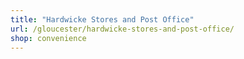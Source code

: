 ```yaml
---
title: "Hardwicke Stores and Post Office"
url: /gloucester/hardwicke-stores-and-post-office/
shop: convenience
---
```

